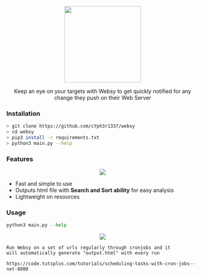 <p align="center"><img src="https://i.ibb.co/169j5sR/circle-cropped.png" width=200px height=200px><p>
<p align="center">Keep an eye on your targets with </b>Websy</b> to get quickly notified for any change they push on their Web Server
</p>

### Installation
```bash
> git clone https://github.com/cYph3r1337/websy  
> cd websy  
> pip3 install -r requirements.txt  
> python3 main.py --help
```
### Features
<p align="center"><img src="https://i.ibb.co/b6VvKs9/carbon-3.png"><p>

- Fast and simple to use
- Outputs html file with **Search and Sort ability** for easy analysis
- Lightweight on resources

### Usage  

```python
python3 main.py --help
```
<p align="center"><img src="https://i.ibb.co/xSsLjG8/carbon-2.png"></p>

```
Run Websy on a set of urls regularly through cronjobs and it 
will automatically generate "output.html" with every run

https://code.tutsplus.com/tutorials/scheduling-tasks-with-cron-jobs--net-8800
```
